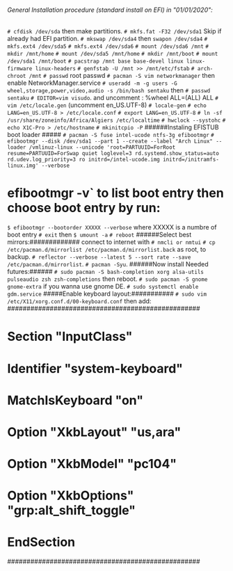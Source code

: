  ###### General Installation procedure (standard install on EFI) in "01/01/2020":
`# cfdisk /dev/sda` then make partitions.
`# mkfs.fat -F32 /dev/sda1` Skip if already had EFI partition.
`# mkswap /dev/sda4` then `swapon /dev/sda4`
`# mkfs.ext4 /dev/sda5`
`# mkfs.ext4 /dev/sda6`
`# mount /dev/sda6 /mnt`
`# mkdir /mnt/home`
`# mount /dev/sda5 /mnt/home`
`# mkdir /mnt/boot`
`# mount /dev/sda1 /mnt/boot`
`# pacstrap /mnt base base-devel linux linux-firmware linux-headers`
`# genfstab -U /mnt >> /mnt/etc/fstab`
`# arch-chroot /mnt`
`# passwd` root passwd
`# pacman -S vim networkmanager` then enable NetworkManager.service
`# useradd -m -g users -G wheel,storage,power,video,audio -s /bin/bash sentaku` then `# passwd sentaku`
`# EDITOR=vim visudo`. and uncomment : %wheel ALL=(ALL) ALL
`# vim /etc/locale.gen` (uncomment en_US.UTF-8)
`# locale-gen`
`# echo LANG=en_US.UTF-8 > /etc/locale.conf`
`# export LANG=en_US.UTF-8`
`# ln -sf /usr/share/zoneinfo/Africa/Algiers /etc/localtime`
`# hwclock --systohc`
`# echo X1C-Pro > /etc/hostname`
`# mkinitcpio -P`
  ######Instaling EFISTUB boot loader #####
`# pacman -S fuse intel-ucode ntfs-3g efibootmgr`
`# efibootmgr --disk /dev/sda1 --part 1 --create --label "Arch Linux" --loader /vmlinuz-linux --unicode 'root=PARTUUID=ForRoot resume=PARTUUID=ForSwap quiet loglevel=3 rd.systemd.show_status=auto rd.udev.log_priority=3 ro initrd=/intel-ucode.img initrd=/initramfs-linux.img' --verbose`
# efibootmgr -v` to list boot entry then choose boot entry by run:
`$ efibootmgr --bootorder XXXXX --verbose` where XXXXX is a numbre of boot entry 
`# exit` then `$ umount -a`
`# reboot`
  ######Select best mirrors:#############
connect to internet with `# nmcli or nmtui`
`# cp /etc/pacman.d/mirrorlist /etc/pacman.d/mirrorlist.back` as root, to backup.
`# reflector --verbose --latest 5 --sort rate --save /etc/pacman.d/mirrorlist`.
`# pacman -Syu`.
  ######Now install Needed futures:######
`# sudo pacman -S bash-completion xorg alsa-utils pulseaudio zsh zsh-completions` then reboot.
`# sudo pacman -S gnome gnome-extra` if you wanna use gnome DE.
`# sudo systemctl enable gdm.service`
  #####Enable keyboard layout:###########
`# sudo vim /etc/X11/xorg.conf.d/00-keyboard.conf` then add:
 ##################################################
 # Section "InputClass"
 #       Identifier "system-keyboard"
 #       MatchIsKeyboard "on"
 #       Option "XkbLayout" "us,ara"
 #       Option "XkbModel" "pc104"
 #       Option "XkbOptions" "grp:alt_shift_toggle"
 # EndSection
 ##################################################
